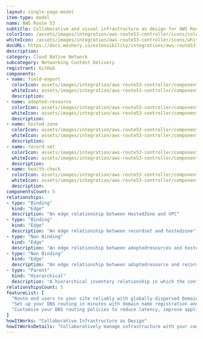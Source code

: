 ```yaml
---
layout: single-page-model
item-type: model
name: AWS Route 53
subtitle: Collaborative and visual infrastructure as design for AWS Route 53
colorIcon: /assets/images/integration/aws-route53-controller/icons/color/aws-route53-controller-color.svg
whiteIcon: /assets/images/integration/aws-route53-controller/icons/white/aws-route53-controller-white.svg
docURL: https://docs.meshery.io/extensibility/integrations/aws-route53-controller
description: 
category: Cloud Native Network
subcategory: Networking Content Delivery
registrant: GitHub
components: 
- name: field-export
  colorIcon: assets/images/integration/aws-route53-controller/components/field-export/icons/color/field-export-color.svg
  whiteIcon: assets/images/integration/aws-route53-controller/components/field-export/icons/white/field-export-white.svg
  description: 
- name: adopted-resource
  colorIcon: assets/images/integration/aws-route53-controller/components/adopted-resource/icons/color/adopted-resource-color.svg
  whiteIcon: assets/images/integration/aws-route53-controller/components/adopted-resource/icons/white/adopted-resource-white.svg
  description: 
- name: hosted-zone
  colorIcon: assets/images/integration/aws-route53-controller/components/hosted-zone/icons/color/hosted-zone-color.svg
  whiteIcon: assets/images/integration/aws-route53-controller/components/hosted-zone/icons/white/hosted-zone-white.svg
  description: 
- name: record-set
  colorIcon: assets/images/integration/aws-route53-controller/components/record-set/icons/color/record-set-color.svg
  whiteIcon: assets/images/integration/aws-route53-controller/components/record-set/icons/white/record-set-white.svg
  description: 
- name: health-check
  colorIcon: assets/images/integration/aws-route53-controller/components/health-check/icons/color/health-check-color.svg
  whiteIcon: assets/images/integration/aws-route53-controller/components/health-check/icons/white/health-check-white.svg
  description: 
componentsCount: 5
relationships: 
- type: "Binding"
  kind: "Edge"
  description: "An edge relationship between HostedZone and VPC"
- type: "Binding"
  kind: "Edge"
  description: "An edge relationship between recordset and hostedzone"
- type: "Non Binding"
  kind: "Edge"
  description: "An edge relationship between adoptedresources and hostedzone"
- type: "Non Binding"
  kind: "Edge"
  description: "An edge relationship between adoptedresource and recordset"
- type: "Parent"
  kind: "Hierarchical"
  description: "A hierarchical inventory relationship in which the configuration of (parent component) is patched with the configuration of (child component). "
relationshipsCount: 5
featureList: [
  "Route end users to your site reliably with globally-dispersed Domain Name System (DNS) servers and automatic scaling.",
  "Set up your DNS routing in minutes with domain name registration and straightforward visual traffic flow tools.",
  "Customize your DNS routing policies to reduce latency, improve application availability, and maintain compliance."
]
howItWorks: "Collaborative Infrastructure as Design"
howItWorksDetails: "Collaboratively manage infrastructure with your coworkers synchronously sharing the same designs."
---
```

